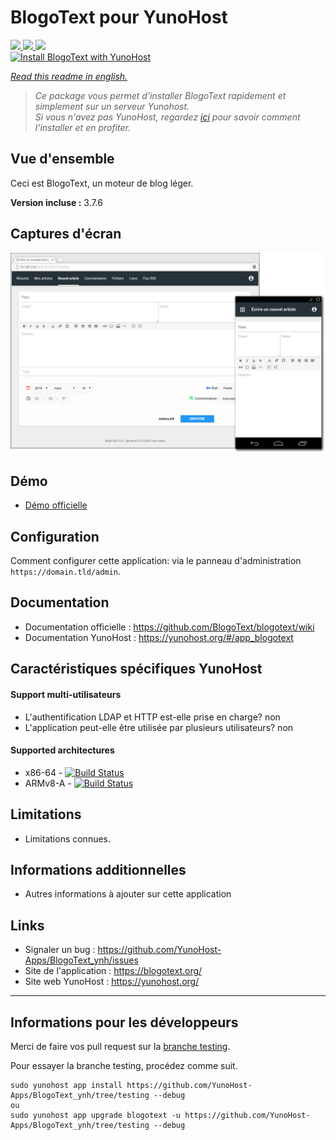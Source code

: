 # BlogoText pour YunoHost

[![](https://dash.yunohost.org/integration/blogotext.svg) ![](https://ci-apps.yunohost.org/ci/badges/blogotext.status.svg) ![](https://ci-apps.yunohost.org/ci/badges/blogotext.maintain.svg)](https://dash.yunohost.org/appci/app/blogotext)  
[![Install BlogoText with YunoHost](https://install-app.yunohost.org/install-with-yunohost.png)](https://install-app.yunohost.org/?app=blogotext)

*[Read this readme in english.](./README.md)* 

> *Ce package vous permet d'installer BlogoText rapidement et simplement sur un serveur Yunohost.  
Si vous n'avez pas YunoHost, regardez [ici](https://yunohost.org/#/install) pour savoir comment l'installer et en profiter.*

## Vue d'ensemble

Ceci est BlogoText, un moteur de blog léger.

**Version incluse :** 3.7.6

## Captures d'écran

![blogotext_preview](https://raw.githubusercontent.com/BlogoText/blogotext/dev/preview.png)

## Démo

* [Démo officielle](https://blogotext.org/blog/)

## Configuration

Comment configurer cette application: via le panneau d'administration `https://domain.tld/admin`.

## Documentation

 * Documentation officielle : https://github.com/BlogoText/blogotext/wiki
 * Documentation YunoHost : https://yunohost.org/#/app_blogotext

## Caractéristiques spécifiques YunoHost

#### Support multi-utilisateurs

 * L'authentification LDAP et HTTP est-elle prise en charge? non  
 * L'application peut-elle être utilisée par plusieurs utilisateurs?  non

#### Supported architectures

* x86-64 - [![Build Status](https://ci-apps.yunohost.org/ci/logs/blogotext%20%28Community%29.svg)](https://ci-apps.yunohost.org/ci/apps/blogotext/)
* ARMv8-A - [![Build Status](https://ci-apps-arm.yunohost.org/ci/logs/blogotext%20%28Community%29.svg)](https://ci-apps-arm.yunohost.org/ci/apps/blogotext/)

## Limitations

* Limitations connues.

## Informations additionnelles

* Autres informations à ajouter sur cette application

## Links

 * Signaler un bug : https://github.com/YunoHost-Apps/BlogoText_ynh/issues
 * Site de l'application : https://blogotext.org/
 * Site web YunoHost : https://yunohost.org/

---

## Informations pour les développeurs

Merci de faire vos pull request sur la [branche testing](https://github.com/YunoHost-Apps/BlogoText_ynh/tree/testing).

Pour essayer la branche testing, procédez comme suit.
```
sudo yunohost app install https://github.com/YunoHost-Apps/BlogoText_ynh/tree/testing --debug
ou
sudo yunohost app upgrade blogotext -u https://github.com/YunoHost-Apps/BlogoText_ynh/tree/testing --debug
```
